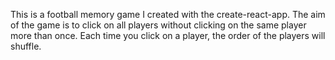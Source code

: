 This is a football memory game I created with the create-react-app.
The aim of the game is to click on all players without clicking on the same player more than once. Each time you click on a player, the order of the players will shuffle.
